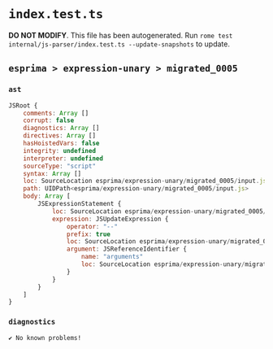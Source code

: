 # `index.test.ts`

**DO NOT MODIFY**. This file has been autogenerated. Run `rome test internal/js-parser/index.test.ts --update-snapshots` to update.

## `esprima > expression-unary > migrated_0005`

### `ast`

```javascript
JSRoot {
	comments: Array []
	corrupt: false
	diagnostics: Array []
	directives: Array []
	hasHoistedVars: false
	integrity: undefined
	interpreter: undefined
	sourceType: "script"
	syntax: Array []
	loc: SourceLocation esprima/expression-unary/migrated_0005/input.js 1:0-2:0
	path: UIDPath<esprima/expression-unary/migrated_0005/input.js>
	body: Array [
		JSExpressionStatement {
			loc: SourceLocation esprima/expression-unary/migrated_0005/input.js 1:0-1:11
			expression: JSUpdateExpression {
				operator: "--"
				prefix: true
				loc: SourceLocation esprima/expression-unary/migrated_0005/input.js 1:0-1:11
				argument: JSReferenceIdentifier {
					name: "arguments"
					loc: SourceLocation esprima/expression-unary/migrated_0005/input.js 1:2-1:11 (arguments)
				}
			}
		}
	]
}
```

### `diagnostics`

```
✔ No known problems!

```
